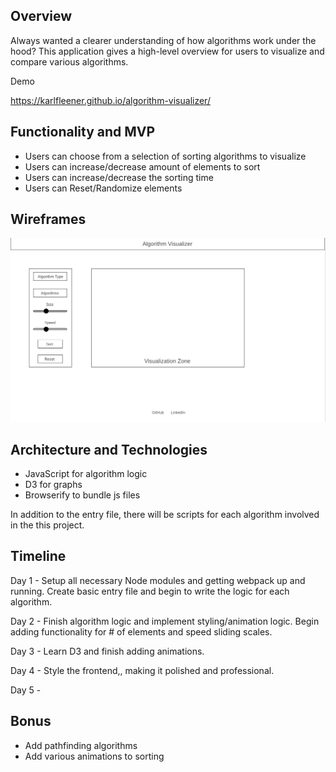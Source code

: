 ## Overview

Always wanted a clearer understanding of how algorithms work under the hood? This application gives a high-level overview for users to visualize and compare various algorithms.

Demo

https://karlfleener.github.io/algorithm-visualizer/

## Functionality and MVP

* Users can choose from a selection of sorting algorithms to visualize
* Users can increase/decrease amount of elements to sort
* Users can increase/decrease the sorting time
* Users can Reset/Randomize elements

## Wireframes

![](./src/images/algorithm-visualizer.png)

## Architecture and Technologies

* JavaScript for algorithm logic
* D3 for graphs
* Browserify to bundle js files

In addition to the entry file, there will be scripts for each algorithm involved in the this project.

## Timeline

Day 1 - Setup all necessary Node modules and getting webpack up and running. Create basic entry file and begin to write the logic for each algorithm.

Day 2 - Finish algorithm logic and implement styling/animation logic. Begin adding functionality for # of elements and speed sliding scales.

Day 3 - Learn D3 and finish adding animations.

Day 4 - Style the frontend,, making it polished and professional.

Day 5 - 

## Bonus
* Add pathfinding algorithms
* Add various animations to sorting
